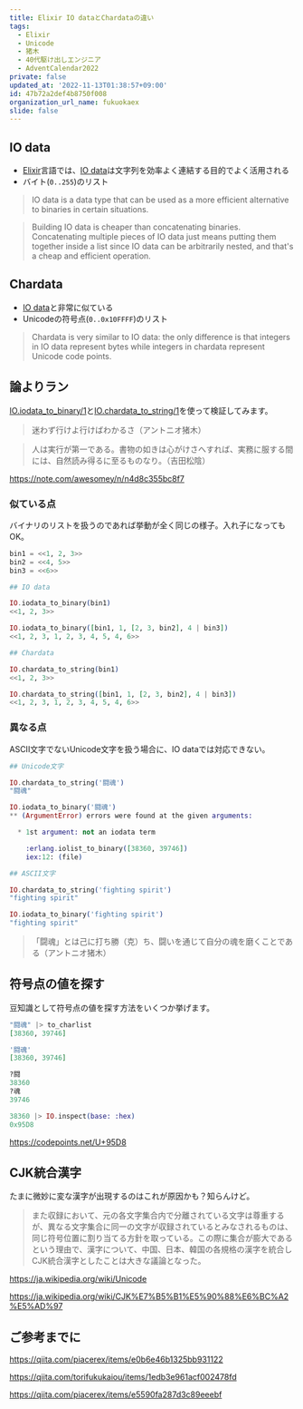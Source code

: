 ```yaml
---
title: Elixir IO dataとChardataの違い
tags:
  - Elixir
  - Unicode
  - 猪木
  - 40代駆け出しエンジニア
  - AdventCalendar2022
private: false
updated_at: '2022-11-13T01:38:57+09:00'
id: 47b72a2def4b8750f008
organization_url_name: fukuokaex
slide: false
---
```



## IO data

- [Elixir]言語では、[IO data]は文字列を効率よく連結する目的でよく活用される
- バイト(`0..255`)のリスト

> IO data is a data type that can be used as a more efficient alternative to binaries in certain situations.

> Building IO data is cheaper than concatenating binaries. Concatenating multiple pieces of IO data just means putting them together inside a list since IO data can be arbitrarily nested, and that's a cheap and efficient operation. 

[IO data]: https://hexdocs.pm/elixir/IO.html#module-io-data
[Elixir]: https://elixirschool.com/ja

## Chardata

- [IO data]と非常に似ている
- Unicodeの符号点(`0..0x10FFFF`)のリスト

> Chardata is very similar to IO data: the only difference is that integers in IO data represent bytes while integers in chardata represent Unicode code points. 

[Chardata]: https://hexdocs.pm/elixir/IO.html#module-chardata
[符号点 - Wikipedia]: https://ja.wikipedia.org/wiki/%E7%AC%A6%E5%8F%B7%E7%82%B9

## 論よりラン

[IO.iodata_to_binary/1]と[IO.chardata_to_string/1]を使って検証してみます。

[IO.iodata_to_binary/1]: https://hexdocs.pm/elixir/IO.html#iodata_to_binary/1
[IO.chardata_to_string/1]: https://hexdocs.pm/elixir/IO.html#chardata_to_string/1

> 迷わず行けよ行けばわかるさ（アントニオ猪木）

> 人は実行が第一である。書物の如きは心がけさへすれば、実務に服する間には、自然読み得るに至るものなり。（吉田松陰）

https://note.com/awesomey/n/n4d8c355bc8f7

### 似ている点

バイナリのリストを扱うのであれば挙動が全く同じの様子。入れ子になってもOK。

```elixir
bin1 = <<1, 2, 3>>
bin2 = <<4, 5>>
bin3 = <<6>>

## IO data

IO.iodata_to_binary(bin1)
<<1, 2, 3>>

IO.iodata_to_binary([bin1, 1, [2, 3, bin2], 4 | bin3])
<<1, 2, 3, 1, 2, 3, 4, 5, 4, 6>>

## Chardata

IO.chardata_to_string(bin1)
<<1, 2, 3>>

IO.chardata_to_string([bin1, 1, [2, 3, bin2], 4 | bin3])
<<1, 2, 3, 1, 2, 3, 4, 5, 4, 6>>
```


### 異なる点

ASCII文字でないUnicode文字を扱う場合に、IO dataでは対応できない。

```elixir
## Unicode文字

IO.chardata_to_string('闘魂')
"闘魂"

IO.iodata_to_binary('闘魂')
** (ArgumentError) errors were found at the given arguments:

  * 1st argument: not an iodata term

    :erlang.iolist_to_binary([38360, 39746])
    iex:12: (file)

## ASCII文字

IO.chardata_to_string('fighting spirit')
"fighting spirit"

IO.iodata_to_binary('fighting spirit')
"fighting spirit"
```

>「闘魂」とは己に打ち勝（克）ち、闘いを通じて自分の魂を磨くことである（アントニオ猪木）


## 符号点の値を探す

豆知識として符号点の値を探す方法をいくつか挙げます。

```elixir
"闘魂" |> to_charlist
[38360, 39746]

'闘魂'
[38360, 39746]

?闘
38360
?魂
39746

38360 |> IO.inspect(base: :hex)
0x95D8
```

https://codepoints.net/U+95D8

## CJK統合漢字

たまに微妙に変な漢字が出現するのはこれが原因かも？知らんけど。

> また収録において、元の各文字集合内で分離されている文字は尊重するが、異なる文字集合に同一の文字が収録されているとみなされるものは、同じ符号位置に割り当てる方針を取っている。この際に集合が膨大であるという理由で、漢字について、中国、日本、韓国の各規格の漢字を統合しCJK統合漢字としたことは大きな議論となった。

https://ja.wikipedia.org/wiki/Unicode

https://ja.wikipedia.org/wiki/CJK%E7%B5%B1%E5%90%88%E6%BC%A2%E5%AD%97

## ご参考までに

https://qiita.com/piacerex/items/e0b6e46b1325bb931122

https://qiita.com/torifukukaiou/items/1edb3e961acf002478fd

https://qiita.com/piacerex/items/e5590fa287d3c89eeebf
